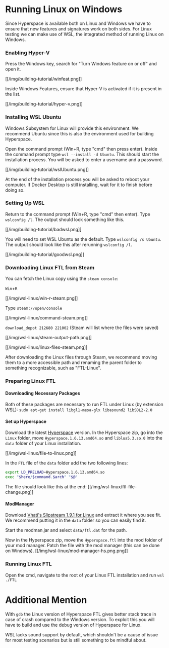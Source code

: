 # Running Linux on Windows

Since Hyperspace is available both on Linux and Windows we have to ensure that new features and signatures work on both sides.
For Linux testing we can make use of WSL, the integrated method of running Linux on Windows.

### Enabling Hyper-V

Press the Windows key, search for "Turn Windows feature on or off" and open it.

[[/img/building-tutorial/winfeat.png]]

Inside Windows Features, ensure that Hyper-V is activated if it is present in the list.

[[/img/building-tutorial/hyper-v.png]]

### Installing WSL Ubuntu

Windows Subsystem for Linux will provide this environment. We recommend Ubuntu since this is also the environment used for building Hyperspace.

Open the command prompt (Win+R, type "cmd" then press enter). Inside the command prompt type `wsl --install -d Ubuntu`. This should start the installation process. You will be asked to enter a username and a password.

[[/img/building-tutorial/wslUbuntu.png]]

At the end of the installation process you will be asked to reboot your computer. If Docker Desktop is still installing, wait for it to finish before doing so.

### Setting Up WSL

Return to the command prompt (Win+R, type "cmd" then enter). Type `wslconfig /l`. The output should look something like this.

[[/img/building-tutorial/badwsl.png]]

You will need to set WSL Ubuntu as the default. Type `wslconfig /s Ubuntu`. The output should look like this after rerunning `wslconfig /l`.

[[/img/building-tutorial/goodwsl.png]]

### Downloading Linux FTL from Steam
You can fetch the Linux copy using the `steam console`:

`Win`+`R`

[[/img/wsl-linux/win-r-steam.png]]

Type `steam://open/console`

[[/img/wsl-linux/command-steam.png]]

`download_depot 212680 221002` (Steam will list where the files were saved)

[[/img/wsl-linux/steam-output-path.png]]

[[/img/wsl-linux/linux-files-steam.png]]

After downloading the Linux files through Steam, we recommend moving them to a more accessible path and renaming the parent folder to something recognizable, such as "FTL-Linux".

### Preparing Linux FTL

#### Downloading Necessary Packages

Both of these packages are necessary to run FTL under Linux (by extension WSL):
`sudo apt-get install libgl1-mesa-glx libasound2 libSDL2-2.0`

#### Set up Hyperspace

Download the latest [Hyperspace](https://github.com/FTL-Hyperspace/FTL-Hyperspace/releases) version.
In the Hyperspace zip, go into the `Linux` folder, move `Hyperspace.1.6.13.amd64.so` and `liblua5.3.so.0` into the `data` folder of your Linux installation.

[[/img/wsl-linux/file-to-linux.png]]

In the `FTL` file of the `data` folder add the two following lines:
```sh
export LD_PRELOAD=Hyperspace.1.6.13.amd64.so
exec "$here/$command.$arch" "$@"
```

The file should look like this at the end:
[[/img/wsl-linux/ftl-file-change.png]]

#### ModManager

Download [Vhati's Slipstream 1.9.1 for Linux](https://sourceforge.net/projects/slipstreammodmanager/files/Slipstream/1.9.1/SlipstreamModManager_1.9.1-Unix.tar.gz/download) and extract it where you see fit. We recommend putting it in the `data` folder so you can easily find it.

Start the modman.jar and select `data/ftl.dat` for the path.

Now in the Hyperspace zip, move the `Hyperspace.ftl` into the mod folder of your mod manager.
Patch the file with the mod manager (this can be done on Windows).
[[/img/wsl-linux/mod-manager-hs.png.png]]

### Running Linux FTL

Open the cmd, navigate to the root of your Linux FTL installation and run `wsl ./FTL`

# Additional Mention

With `gdb` the Linux version of Hyperspace FTL gives better stack trace in case of crash compared to the Windows version. To exploit this you will have to build and use the debug version of Hyperspace for Linux.

WSL lacks sound support by default, which shouldn't be a cause of issue for most testing scenarios but is still something to be mindful about.
